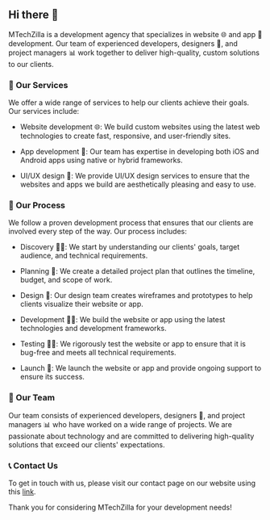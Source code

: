 ## Hi there :wave:

MTechZilla is a development agency that specializes in website 🌐 and app 📱 development. Our team of experienced developers, designers 🎨, and project managers 📊 work together to deliver high-quality, custom solutions to our clients.

### 💼 Our Services

We offer a wide range of services to help our clients achieve their goals. Our services include:

* Website development 🌐: We build custom websites using the latest web technologies to create fast, responsive, and user-friendly sites.

* App development 📱: Our team has expertise in developing both iOS and Android apps using native or hybrid frameworks.

* UI/UX design 🎨: We provide UI/UX design services to ensure that the websites and apps we build are aesthetically pleasing and easy to use.

### 🚀 Our Process

We follow a proven development process that ensures that our clients are involved every step of the way. Our process includes:

* Discovery 🕵️‍♂️: We start by understanding our clients' goals, target audience, and technical requirements.

* Planning 📅: We create a detailed project plan that outlines the timeline, budget, and scope of work.

* Design 🎨: Our design team creates wireframes and prototypes to help clients visualize their website or app.

* Development 👨‍💻: We build the website or app using the latest technologies and development frameworks.

* Testing 🕵️‍♀️: We rigorously test the website or app to ensure that it is bug-free and meets all technical requirements.

* Launch 🚀: We launch the website or app and provide ongoing support to ensure its success.

### 👥 Our Team

Our team consists of experienced developers, designers 🎨, and project managers 📊 who have worked on a wide range of projects. We are passionate about technology and are committed to delivering high-quality solutions that exceed our clients' expectations.

### 📞 Contact Us

To get in touch with us, please visit our contact page on our website using this [link](https://mtechzilla.com/contact?utm_source=github&utm_medium=readme&utm_campaign=contact).

Thank you for considering MTechZilla for your development needs!
